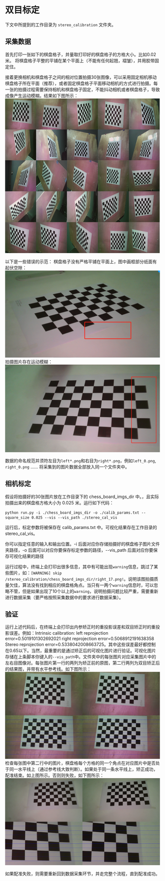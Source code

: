 # 双目标定

下文中所提到的工作目录为 `stereo_calibration` 文件夹。

## 采集数据
首先打印一张如下的棋盘格子，并量取打印好的棋盘格子的方格大小。比如0.02米。
将棋盘格子平整的平铺在某个平面上（不能有任何起翘，褶皱），并用胶带固定住。

接着更换相机和棋盘格子之间的相对位置拍摄30张图像，可以采用固定相机移动棋盘格子所在平面（推荐），或者固定棋盘格子平面移动相机的方式进行拍摄。每一张的拍摄过程需要保持相机和棋盘格子固定，不能抖动相机或者棋盘格子，导致成像产生运动模糊。结果如下图所示：
![chess_board_capture](./images/chess_board_calibration_capture/chess_board_capture_with_square_size_0.025.png)

以下是一些错误的示范：
棋盘格子没有严格平铺在平面上，图中画框部分纸面有起伏空隙：
![not_on_plane](./images/chess_board_calibration_capture/not_on_plane.png)
拍摄图片存在运动模糊：
![motion_blur](./images/chess_board_calibration_capture/motion_blur.png)


数据的命名规范并须符左目为`left*.png`和右目为`right*.png`，例如`left_0.png`, `right_0.png` ……
将采集到的图片数据全部放入同一个文件夹中。


## 相机标定
假设将拍摄好的30张图片放在工作目录下的 chess_board_imgs_dir 中。，且实际拍摄出来的棋盘格方格大小为 0.025 米。运行如下代码：
```
python run.py -i ./chess_board_imgs_dir -o ./calib_params.txt --square_size 0.025 --vis --vis_path ./stereo_cal_vis
```
运行后，标定参数将被保存在 calib_params.txt 中。可视化结果存在工作目录的 stereo_cal_vis。

你可以指定任意的输入和输出位置。-i 后面对应你存储拍摄好的棋盘格子图片文件夹路径，-o 后面可以对应你要保存标定参数的路径，--vis_path 后面对应你要保存可视化结果的路径

运行过程中，终端上会打印出很多信息，其中有可能出现`warning`信息，跳过了某些图片，如：`[WARNING] skip /stereo_calibration/chess_board_imgs_dir/right_17.png!`。说明该图拍摄质量欠佳，算法没有找到相应的棋盘格角点。当只有一两个`warning`信息时，可以忽略不管，但是如果出现了10个以上的`warning`，说明拍摄问题比较严重，需要重新进行数据采集（要严格按照采集数据中的要求进行数据采集）。

## 验证
运行上述代码后，在终端上会打印出内参矫正时的重投影误差和双目矫正时的重投影误差。例如：Intrinsic calibration: left reprojection error=0.5019101302692021 right reprojection error=0.5068912191638358
Stereo reprojection error=0.5338042008663725。其中这些误差最好都控制在0.65以下。当然，最重要的是通过矫正后的可视化图片进行验证。可视化图片存储在上条脚本你键入的`--vis_path`中。文件夹中的每张图片对应采集图片中的左右目图像对。每张图片第一行的两列为矫正前的原图，第二行两列为双目矫正后的结果图，并带有水平参考线。如下图所示：
![calibration_validation_success](./images/calibration_validation/successful.png)
检查每张图中第二行中的图片，棋盘格每个方格的同一个角点在对应图片中是否处于同一水平线上（通过参考线大致判断）。如果处于同一条水平线上，矫正成功，配准结束。如上图所示。否则则失败，如下图所示：
![calibration_validation_failure](./images/calibration_validation/failure.png)

如果配准失败，则需要重新回到数据采集环节，并走完整个流程，直到配准成功。



